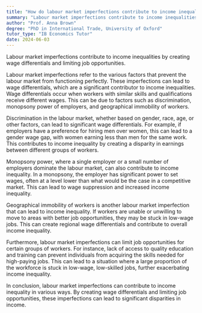 ```yaml
---
title: "How do labour market imperfections contribute to income inequalities?"
summary: "Labour market imperfections contribute to income inequalities by creating wage differentials and limiting job opportunities."
author: "Prof. Anna Brown"
degree: "PhD in International Trade, University of Oxford"
tutor_type: "IB Economics Tutor"
date: 2024-06-03
---
```


Labour market imperfections contribute to income inequalities by creating wage differentials and limiting job opportunities.

Labour market imperfections refer to the various factors that prevent the labour market from functioning perfectly. These imperfections can lead to wage differentials, which are a significant contributor to income inequalities. Wage differentials occur when workers with similar skills and qualifications receive different wages. This can be due to factors such as discrimination, monopsony power of employers, and geographical immobility of workers.

Discrimination in the labour market, whether based on gender, race, age, or other factors, can lead to significant wage differentials. For example, if employers have a preference for hiring men over women, this can lead to a gender wage gap, with women earning less than men for the same work. This contributes to income inequality by creating a disparity in earnings between different groups of workers.

Monopsony power, where a single employer or a small number of employers dominate the labour market, can also contribute to income inequality. In a monopsony, the employer has significant power to set wages, often at a level lower than what would be the case in a competitive market. This can lead to wage suppression and increased income inequality.

Geographical immobility of workers is another labour market imperfection that can lead to income inequality. If workers are unable or unwilling to move to areas with better job opportunities, they may be stuck in low-wage jobs. This can create regional wage differentials and contribute to overall income inequality.

Furthermore, labour market imperfections can limit job opportunities for certain groups of workers. For instance, lack of access to quality education and training can prevent individuals from acquiring the skills needed for high-paying jobs. This can lead to a situation where a large proportion of the workforce is stuck in low-wage, low-skilled jobs, further exacerbating income inequality.

In conclusion, labour market imperfections can contribute to income inequality in various ways. By creating wage differentials and limiting job opportunities, these imperfections can lead to significant disparities in income.
    